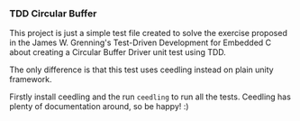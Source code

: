 ### TDD Circular Buffer

This project is just a simple test file created to solve the exercise proposed in the James W. Grenning's Test-Driven Development for Embedded C about creating a Circular Buffer Driver unit test using TDD.

The only difference is that this test uses ceedling instead on plain unity framework.

Firstly install ceedling and the run `ceedling` to run all the tests.
Ceedling has plenty of documentation around, so be happy! :)
